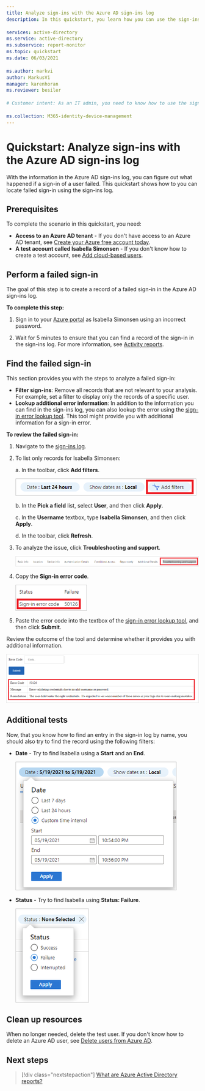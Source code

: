 ```yaml
---
title: Analyze sign-ins with the Azure AD sign-ins log
description: In this quickstart, you learn how you can use the sign-ins log to determine the reason for a failed sign-in to Azure AD.

services: active-directory
ms.service: active-directory
ms.subservice: report-monitor
ms.topic: quickstart 
ms.date: 06/03/2021

ms.author: markvi
author: MarkusVi
manager: karenhoran
ms.reviewer: besiler

# Customer intent: As an IT admin, you need to know how to use the sign-ins log so that you can fix sign-in issues.

ms.collection: M365-identity-device-management
---
```

# Quickstart: Analyze sign-ins with the Azure AD sign-ins log 

With the information in the Azure AD sign-ins log, you can figure out what happened if a sign-in of a user failed. This quickstart shows how to you can locate failed sign-in using the sign-ins log.


## Prerequisites

To complete the scenario in this quickstart, you need:

- **Access to an Azure AD tenant** - If you don't have access to an Azure AD tenant, see [Create your Azure free account today](https://azure.microsoft.com/free/?WT.mc_id=A261C142F). 
- **A test account called Isabella Simonsen** - If you don't know how to create a test account, see [Add cloud-based users](../fundamentals/add-users-azure-active-directory.md#add-a-new-user).

## Perform a failed sign-in

The goal of this step is to create a record of a failed sign-in in the Azure AD sign-ins log.

**To complete this step:**

1. Sign in to your [Azure portal](https://portal.azure.com/) as Isabella Simonsen using an incorrect password.

2. Wait for 5 minutes to ensure that you can find a record of the sign-in in the sign-ins log. For more information, see [Activity reports](reference-reports-latencies.md#activity-reports).



## Find the failed sign-in

This section provides you with the steps to analyze a failed sign-in:

- **Filter sign-ins**: Remove all records that are not relevant to your analysis. For example, set a filter to display only the records of a specific user.
- **Lookup additional error information**: In addition to the information you can find in the sign-ins log, you can also lookup the error using the [sign-in error lookup tool](https://login.microsoftonline.com/error). This tool might provide you with additional information for a sign-in error. 


**To review the failed sign-in:**

1. Navigate to the [sign-ins log](https://portal.azure.com/#blade/Microsoft_AAD_IAM/ActiveDirectoryMenuBlade/SignIns).

2. To list only records for Isabella Simonsen:

    a. In the toolbar, click **Add filters**.
    
    ![Add user filter](./media/quickstart-analyze-sign-in/add-filters.png)   

    b. In the **Pick a field** list, select **User**, and then click **Apply**.

    c. In the **Username** textbox, type **Isabella Simonsen**, and then click **Apply**.

    d. In the toolbar, click **Refresh**.

3. To analyze the issue, click **Troubleshooting and support**.

    ![Add filter](./media/quickstart-analyze-sign-in/troubleshooting-and-support.png)   

4. Copy the **Sign-in error code**.

    ![Sign-in error code](./media/quickstart-analyze-sign-in/sign-in-error-code.png)   


5. Paste the error code into the textbox of the [sign-in error lookup tool](https://login.microsoftonline.com/error), and then click **Submit**.

Review the outcome of the tool and determine whether it provides you with additional information.

![Error code lookup tool](./media/concept-all-sign-ins/error-code-lookup-tool.png)


## Additional tests

Now, that you know how to find an entry in the sign-in log by name, you should also try to find the record using the following filters:

- **Date** - Try to find Isabella using a **Start** and an **End**.

    ![Date filter](./media/quickstart-analyze-sign-in/start-and-end-filter.png)

- **Status** - Try to find Isabella using **Status: Failure**.

    ![Status failure](./media/quickstart-analyze-sign-in/status-failure.png)




## Clean up resources

When no longer needed, delete the test user. If you don't know how to delete an Azure AD user, see [Delete users from Azure AD](../fundamentals/add-users-azure-active-directory.md#delete-a-user).

## Next steps

> [!div class="nextstepaction"]
> [What are Azure Active Directory reports?](overview-reports.md)
